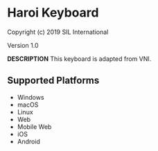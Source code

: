 Haroi Keyboard
=====================

Copyright (c) 2019 SIL International

Version 1.0

__DESCRIPTION__
This keyboard is adapted from VNI.

Supported Platforms
-------------------
 * Windows
 * macOS
 * Linux
 * Web
 * Mobile Web
 * iOS
 * Android

 